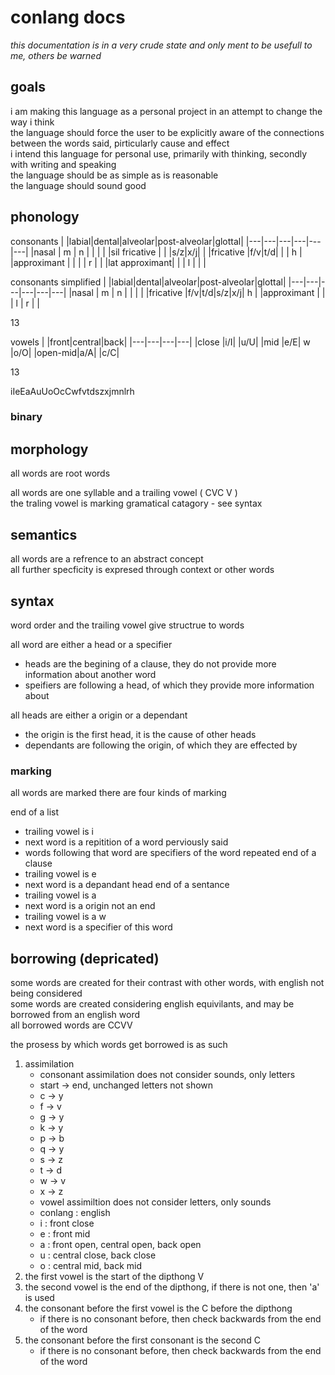 
# conlang docs

*this documentation is in a very crude state and only ment to be usefull to me, others be warned*  

## goals

i am making this language as a personal project in an attempt to change the way i think  
the language should force the user to be explicitly aware of the connections between the words said, pirticularly cause and effect  
i intend this language for personal use, primarily with thinking, secondly with writing and speaking  
the language should be as simple as is reasonable  
the language should sound good  

## phonology

consonants
| |labial|dental|alveolar|post-alveolar|glottal|
|---|---|---|---|---|---|
|nasal          | m | n |   |   |   |
|sil fricative  |   |   |s/z|x/j|   |
|fricative      |f/v|t/d|   |   | h |
|approximant    |   |   |   | r |   |
|lat approximant|   |   | l |   |   |

consonants simplified
| |labial|dental|alveolar|post-alveolar|glottal|
|---|---|---|---|---|---|
|nasal          | m | n |   |   |   |
|fricative      |f/v|t/d|s/z|x/j| h |
|approximant    |   |   | l | r |   |

13

vowels
| |front|central|back|
|---|---|---|---|
|close   |i/I|   |u/U|
|mid     |e/E| w |o/O|
|open-mid|a/A|   |c/C|

13

iIeEaAuUoOcCwfvtdszxjmnlrh

### binary

## morphology

all words are root words  

all words are one syllable and a trailing vowel ( CVC V )  
the traling vowel is marking gramatical catagory - see syntax

## semantics

all words are a refrence to an abstract concept  
all further specficity is expresed through context or other words  

## syntax

word order and the trailing vowel give structrue to words  

all word are either a head or a specifier
- heads are the begining of a clause, they do not provide more information about another word
- speifiers are following a head, of which they provide more information about

all heads are either a origin or a dependant
- the origin is the first head, it is the cause of other heads
- dependants are following the origin, of which they are effected by

### marking  

all words are marked
there are four kinds of marking

end of a list
- trailing vowel is i
- next word is a repitition of a word perviously said
- words following that word are specifiers of the word repeated
end of a clause
- trailing vowel is e
- next word is a depandant head
end of a sentance
- trailing vowel is a
- next word is a origin
not an end
- trailing vowel is a w
- next word is a specifier of this word

## borrowing (depricated)

some words are created for their contrast with other words, with english not being considered  
some words are created considering english equivilants, and may be borrowed from an english word  
all borrowed words are CCVV

the prosess by which words get borrowed is as such  

1. assimilation
    - consonant assimilation does not consider sounds, only letters
    - start -> end, unchanged letters not shown
    - c -> y
    - f -> v
    - g -> y
    - k -> y
    - p -> b
    - q -> y
    - s -> z
    - t -> d
    - w -> v
    - x -> z
    - vowel assimiltion does not consider letters, only sounds
    - conlang : english 
    - i : front close
    - e : front mid
    - a : front open, central open, back open
    - u : central close, back close
    - o : central mid, back mid
2. the first vowel is the start of the dipthong V
3. the second vowel is the end of the dipthong, if there is not one, then 'a' is used
3. the consonant before the first vowel is the C before the dipthong
    - if there is no consonant before, then check backwards from the end of the word
4. the consonant before the first consonant is the second C
    - if there is no consonant before, then check backwards from the end of the word
